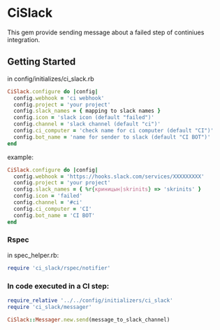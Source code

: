 # CiSlack

This gem provide sending message about a failed step of continiues integration.

## Getting Started

in config/initializes/ci_slack.rb

```ruby
CiSlack.configure do |config|
  config.webhook = 'ci webhook'
  config.project = 'your project'
  config.slack_names = { mapping to slack names }
  config.icon = 'slack icon (default "failed")'
  config.channel = 'slack channel (default "ci")'
  config.ci_computer = 'check name for ci computer (default "CI")'
  config.bot_name = 'name for sender to slack (default "CI BOT")'
end
```

example:

```ruby
CiSlack.configure do |config|
  config.webhook = 'https://hooks.slack.com/services/XXXXXXXXX'
  config.project = 'your project'
  config.slack_names = { %r{криницын|skrinits} => 'skrinits' }
  config.icon = 'failed'
  config.channel = '#ci'
  config.ci_computer = 'CI'
  config.bot_name = 'CI BOT'
end
```

### Rspec

in spec_helper.rb:

```ruby
require 'ci_slack/rspec/notifier'
```

### In code executed in a CI step:

```ruby
require_relative '../../config/initializers/ci_slack'
require 'ci_slack/messager'

CiSlack::Messager.new.send(message_to_slack_channel)
```
